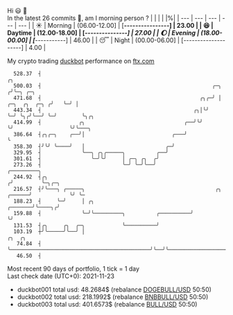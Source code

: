 Hi :smiley: :wave:  
In the latest 26 commits :bug:, am I morning person ? 
| | | | |%|
| --- | --- | --- | --- | --- |
| :sunny: | Morning | (06.00-12.00] | [****----------------] | 23.00 |
| :satisfied: | Daytime | (12.00-18.00] | [*****---------------] | 27.00 |
| :moon: | Evening | (18.00-00.00] | [*********-----------] | 46.00 |
| :sleeping: | Night | (00.00-06.00] | [--------------------] | 4.00 |

My crypto trading [duckbot](https://github.com/jojoee/duckbot) performance on [ftx.com](https://ftx.com/#a=13144711)
```
  528.37  ┤                                                                          ╭╮
  500.03  ┤                                                       ╭─╮               ╭╯╰─╮ ╭─╮
  471.68  ┤                                                   ╭╮╭─╯ │ ╭─╮  ╭╮  ╭─╮ ╭╯   ╰─╯ │
  443.34  ┤                                                 ╭╮│╰╯   ╰─╯ ╰╮╭╯╰──╯ ╰─╯        ╰╮╭╮
  414.99  ┤            ╭╮                                ╭──╯╰╯          ╰╯                  ╰╯╰───╮
  386.64  ┤╭╮╭─╮    ╭──╯│                            ╭───╯                                         ╰
  358.30  ┤╯╰╯ ╰────╯   │                          ╭─╯
  329.95  ┤             ╰──╮ ╭╮╭─────╮          ╭──╯
  301.61  ┤                ╰─╯╰╯     │ ╭─╮ ╭╮  ╭╯
  273.26  ┤                          ╰─╯ ╰─╯╰──╯                                   ╭─────────╮
  244.92  ┤╭╮                                                                     ╭╯         ╰─╮╭─╮
  216.57  ┤╯╰───╮ ╭─────╮                                          ╭╮      ╭──────╯            ╰╯ ╰─
  188.23  ┤     ╰─╯     │ ╭╮                               ╭───────╯╰────╮╭╯
  159.88  ┤             ╰─╯╰─────────╮          ╭──────────╯             ╰╯
  131.53  ┤╭╮     ╭╮  ╭─╮            ╰──────────╯
  103.19  ┼╯╰─────╯╰──╯ │                                             ╭╮  ╭╮
   74.84  ┤             ╰─────────────────────────────────────────────╯╰──╯╰────────────────────────
   46.50  ┤
```
Most recent 90 days of portfolio, 1 tick = 1 day<br />
Last check date (UTC+0): 2021-11-23
- duckbot001 total usd: 48.2684$ (rebalance [DOGEBULL/USD](https://ftx.com/trade/DOGEBULL/USD#a=13144711) 50:50)
- duckbot002 total usd: 218.1992$ (rebalance [BNBBULL/USD](https://ftx.com/trade/BNBBULL/USD#a=13144711) 50:50)
- duckbot003 total usd: 401.6573$ (rebalance [BULL/USD](https://ftx.com/trade/BULL/USD#a=13144711) 50:50)


